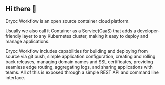 ## Hi there 👋

Drycc Workflow is an open source container cloud platform.

Usually we also call it Container as a Service(CaaS) that adds a developer-friendly layer to any Kubernetes cluster, making it easy to deploy and manage applications.

Drycc Workflow includes capabilities for building and deploying from source via git push, simple application configuration, creating and rolling back releases, managing domain names and SSL certificates, providing seamless edge routing, aggregating logs, and sharing applications with teams. All of this is exposed through a simple REST API and command line interface.
